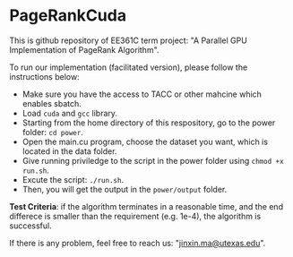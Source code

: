# PageRankCuda
This is github repository of EE361C term project: "A Parallel GPU Implementation of PageRank Algorithm".

To run our implementation (facilitated version), please follow the instructions below:
+ Make sure you have the access to TACC or other mahcine which enables sbatch.
+ Load `cuda` and `gcc` library.
+ Starting from the home directory of this respository, go to the power folder: `cd power`.
+ Open the main.cu program, choose the dataset you want, which is located in the data folder.
+ Give running priviledge to the script in the power folder using `chmod +x run.sh`.
+ Excute the script: `./run.sh`.
+ Then, you will get the output in the `power/output` folder. 

**Test Criteria**: if the algorithm terminates in a reasonable time, and the end differece is smaller than the requirement (e.g. 1e-4), the algorithm is successful.

If there is any problem, feel free to reach us: "jinxin.ma@utexas.edu".

